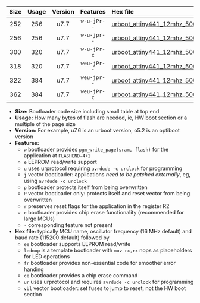 |Size|Usage|Version|Features|Hex file|
|:-:|:-:|:-:|:-:|:--|
|252|256|u7.7|`w-u-jPr--`|[urboot_attiny441_12mhz_500000bps_lednop_ur_vbl.hex](https://raw.githubusercontent.com/stefanrueger/urboot.hex/main/mcus/attiny441/fcpu_12mhz/500000_bps/urboot_attiny441_12mhz_500000bps_lednop_ur_vbl.hex)|
|256|256|u7.7|`w-u-jpr--`|[urboot_attiny441_12mhz_500000bps_lednop_fr_ur_vbl.hex](https://raw.githubusercontent.com/stefanrueger/urboot.hex/main/mcus/attiny441/fcpu_12mhz/500000_bps/urboot_attiny441_12mhz_500000bps_lednop_fr_ur_vbl.hex)|
|300|320|u7.7|`w-u-jPr-c`|[urboot_attiny441_12mhz_500000bps_lednop_fr_ce_ur_vbl.hex](https://raw.githubusercontent.com/stefanrueger/urboot.hex/main/mcus/attiny441/fcpu_12mhz/500000_bps/urboot_attiny441_12mhz_500000bps_lednop_fr_ce_ur_vbl.hex)|
|318|320|u7.7|`weu-jPr--`|[urboot_attiny441_12mhz_500000bps_ee_lednop_ur_vbl.hex](https://raw.githubusercontent.com/stefanrueger/urboot.hex/main/mcus/attiny441/fcpu_12mhz/500000_bps/urboot_attiny441_12mhz_500000bps_ee_lednop_ur_vbl.hex)|
|322|384|u7.7|`weu-jpr--`|[urboot_attiny441_12mhz_500000bps_ee_lednop_fr_ur_vbl.hex](https://raw.githubusercontent.com/stefanrueger/urboot.hex/main/mcus/attiny441/fcpu_12mhz/500000_bps/urboot_attiny441_12mhz_500000bps_ee_lednop_fr_ur_vbl.hex)|
|362|384|u7.7|`weu-jPr-c`|[urboot_attiny441_12mhz_500000bps_ee_lednop_fr_ce_ur_vbl.hex](https://raw.githubusercontent.com/stefanrueger/urboot.hex/main/mcus/attiny441/fcpu_12mhz/500000_bps/urboot_attiny441_12mhz_500000bps_ee_lednop_fr_ce_ur_vbl.hex)|

- **Size:** Bootloader code size including small table at top end
- **Usage:** How many bytes of flash are needed, ie, HW boot section or a multiple of the page size
- **Version:** For example, u7.6 is an urboot version, o5.2 is an optiboot version
- **Features:**
  + `w` bootloader provides `pgm_write_page(sram, flash)` for the application at `FLASHEND-4+1`
  + `e` EEPROM read/write support
  + `u` uses urprotocol requiring `avrdude -c urclock` for programming
  + `j` vector bootloader: applications *need to be patched externally*, eg, using `avrdude -c urclock`
  + `p` bootloader protects itself from being overwritten
  + `P` vector bootloader only: protects itself and reset vector from being overwritten
  + `r` preserves reset flags for the application in the register R2
  + `c` bootloader provides chip erase functionality (recommended for large MCUs)
  + `-` corresponding feature not present
- **Hex file:** typically MCU name, oscillator frequency (16 MHz default) and baud rate (115200 default) followed by
  + `ee` bootloader supports EEPROM read/write
  + `lednop` is a template bootloader with `mov rx,rx` nops as placeholders for LED operations
  + `fr` bootloader provides non-essential code for smoother error handing
  + `ce` bootloader provides a chip erase command
  + `ur` uses urprotocol and requires `avrdude -c urclock` for programming
  + `vbl` vector bootloader: set fuses to jump to reset, not the HW boot section
